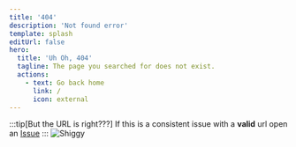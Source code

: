 ```yaml
---
title: '404'
description: 'Not found error'
template: splash
editUrl: false
hero: 
  title: 'Uh Oh, 404'
  tagline: The page you searched for does not exist.
  actions:
    - text: Go back home
      link: /
      icon: external
---
```

:::tip[But the URL is right???]
If this is a consistent issue with a **valid** url open an [Issue](https://github.com/Vencord/Docs/issues)
::: 
![Shiggy](https://media.discordapp.net/stickers/1217112512374505613.png?size=320)

